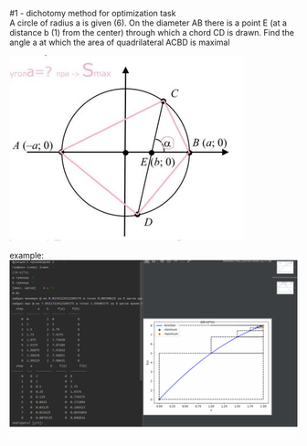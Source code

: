 #1 - dichotomy method for optimization task  
A circle of radius a is given (6). On the diameter AB there is a point E   (at a distance b (1) from the center) through which a chord CD is drawn.   Find the angle a at which the area of quadrilateral ACBD is maximal  
  
  
![til](./assets/1_dichotomy.JPG)  
  
example:  
![til](./assets/GIF1.gif)   